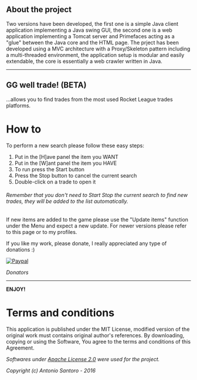 ## About the project

Two versions have been developed, the first one is a simple Java client application implementing a Java swing GUI, the second one is a web application implementing a Tomcat server and Primefaces acting as a "glue" between the Java core and the HTML page. The prject has been developed using a MVC architecture with a Proxy/Skeleton pattern including a multi-threaded environment, the application setup is modular and easily extendable, the core is essentially a web crawler written in Java.

----
## GG well trade! (BETA)

...allows you to find trades from the most used Rocket League trades platforms.

# How to

To perform a new search please follow these easy steps: 

1. Put in the [H]ave panel the item you WANT 
2. Put in the [W]ant panel the item you HAVE 
3. To run press the Start button 
4. Press the Stop button to cancel the current search 
5. Double-click on a trade to open it

###### Remember that you don't need to Start Stop the current search to find new trades, they will be added to the list automatically.

If new items are added to the game please use the "Update items" function under the Menu and expect a new update.
For newer versions please refer to this page or to my profiles.

If you like my work, please donate, I really appreciated any type of donations :)

[![Paypal](https://www.paypal.com/en_US/i/btn/btn_donate_LG.gif)](https://www.paypal.com/cgi-bin/webscr?cmd=_s-xclick&hosted_button_id=QH56EW28TJGEY)

*Donators*

-------------
**ENJOY!**

# Terms and conditions

This application is published under the MIT License, modified version of the original work must contains original author's references.
By downloading, copying or using the Software, You agree to the terms and conditions of this Agreement.

*Softwares under [Apache License 2.0](http://www.apache.org/licenses/LICENSE-2.0.html) were used for the project.*


*Copyright (c) Antonio Santoro - 2016*
